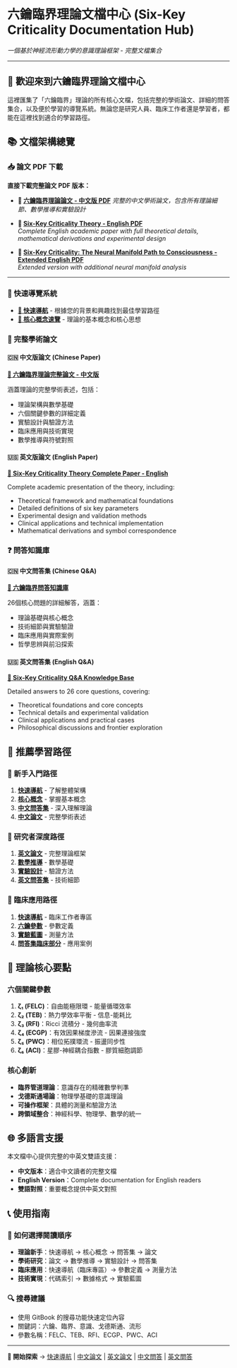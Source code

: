 # 六鑰臨界理論文檔中心 (Six-Key Criticality Documentation Hub)

*一個基於神經流形動力學的意識理論框架 - 完整文檔集合*

---

## 🌟 歡迎來到六鑰臨界理論文檔中心

這裡匯集了「六鑰臨界」理論的所有核心文檔，包括完整的學術論文、詳細的問答集合，以及便於學習的導覽系統。無論您是研究人員、臨床工作者還是學習者，都能在這裡找到適合的學習路徑。

## 📚 文檔架構總覽

### 📥 論文 PDF 下載

**直接下載完整論文 PDF 版本：**

- **📄 [六鑰臨界理論論文 - 中文版 PDF](pdfs/六鑰臨界.pdf)** 
  *完整的中文學術論文，包含所有理論細節、數學推導和實驗設計*

- **📄 [Six-Key Criticality Theory - English PDF](pdfs/Six-Key_Criticality.pdf)**  
  *Complete English academic paper with full theoretical details, mathematical derivations and experimental design*

- **📄 [Six-Key Criticality: The Neural Manifold Path to Consciousness - Extended English PDF](pdfs/Six-Key_Criticality_The_Neural_Manifold_Path_to_Consciousness.pdf)**  
  *Extended version with additional neural manifold analysis*

---

### 🎯 快速導覽系統
- **[📍 快速導航](quick-navigation.md)** - 根據您的背景和興趣找到最佳學習路徑
- **[🧠 核心概念速覽](core-concepts/README.md)** - 理論的基本概念和核心思想

### 📄 完整學術論文

#### 🇨🇳 中文版論文 (Chinese Paper)
**[📖 六鑰臨界理論完整論文 - 中文版](paper-zh/README.md)**

涵蓋理論的完整學術表述，包括：
- 理論架構與數學基礎
- 六個關鍵參數的詳細定義
- 實驗設計與驗證方法
- 臨床應用與技術實現
- 數學推導與符號對照

#### 🇺🇸 英文版論文 (English Paper)
**[📖 Six-Key Criticality Theory Complete Paper - English](paper-en/README.md)**

Complete academic presentation of the theory, including:
- Theoretical framework and mathematical foundations
- Detailed definitions of six key parameters
- Experimental design and validation methods
- Clinical applications and technical implementation
- Mathematical derivations and symbol correspondence

### ❓ 問答知識庫

#### 🇨🇳 中文問答集 (Chinese Q&A)
**[🔑 六鑰臨界問答知識庫](qa-zh/Six-Keys_Criticality_QA.md)**

26個核心問題的詳細解答，涵蓋：
- 理論基礎與核心概念
- 技術細節與實驗驗證
- 臨床應用與實際案例
- 哲學思辨與前沿探索

#### 🇺🇸 英文問答集 (English Q&A)
**[🔑 Six-Key Criticality Q&A Knowledge Base](qa-en/Six-Keys_Criticality_QA.md)**

Detailed answers to 26 core questions, covering:
- Theoretical foundations and core concepts
- Technical details and experimental validation
- Clinical applications and practical cases
- Philosophical discussions and frontier exploration

## 🎯 推薦學習路徑

### 🚀 新手入門路徑
1. **[快速導航](quick-navigation.md)** - 了解整體架構
2. **[核心概念](core-concepts/README.md)** - 掌握基本概念
3. **[中文問答集](qa-zh/Six-Keys_Criticality_QA.md)** - 深入理解理論
4. **[中文論文](paper-zh/README.md)** - 完整學術表述

### 🔬 研究者深度路徑
1. **[英文論文](paper-en/README.md)** - 完整理論框架
2. **[數學推導](paper-zh/A-0_數學推導詳解.md)** - 數學基礎
3. **[實驗設計](paper-zh/09-1_交叉驗證與整合實驗設計.md)** - 驗證方法
4. **[英文問答集](qa-en/Six-Keys_Criticality_QA.md)** - 技術細節

### 🏥 臨床應用路徑
1. **[快速導航](quick-navigation.md)** - 臨床工作者專區
2. **[六鑰參數](paper-zh/02-1_六鑰臨界架構總攬.md)** - 參數定義
3. **[實驗藍圖](paper-zh/D_實驗詳表參考藍圖.md)** - 測量方法
4. **[問答集臨床部分](qa-zh/Six-Keys_Criticality_QA.md#-第五部分技術實現與應用)** - 應用案例

## 🔑 理論核心要點

### 六個關鍵參數
1. **ζ₁ (FELC)**：自由能極限環 - 能量循環效率
2. **ζ₂ (TEB)**：熱力學效率平衡 - 信息-能耗比
3. **ζ₃ (RFI)**：Ricci 流積分 - 幾何曲率流
4. **ζ₄ (ECGP)**：有效因果梯度滲流 - 因果連接強度
5. **ζ₅ (PWC)**：相位拓撲環流 - 振盪同步性
6. **ζ₆ (ACI)**：星膠-神經耦合指數 - 膠質細胞調節

### 核心創新
- **臨界管道理論**：意識存在的精確數學判準
- **戈德斯通場論**：物理學基礎的意識理論
- **可操作框架**：具體的測量和驗證方法
- **跨領域整合**：神經科學、物理學、數學的統一

## 🌐 多語言支援

本文檔中心提供完整的中英文雙語支援：
- **中文版本**：適合中文讀者的完整文檔
- **English Version**：Complete documentation for English readers
- **雙語對照**：重要概念提供中英文對照

## 📞 使用指南

### 🎯 如何選擇閱讀順序
- **理論新手**：快速導航 → 核心概念 → 問答集 → 論文
- **學術研究**：論文 → 數學推導 → 實驗設計 → 問答集
- **臨床應用**：快速導航（臨床專區）→ 參數定義 → 測量方法
- **技術實現**：代碼索引 → 數據格式 → 實驗藍圖

### 🔍 搜尋建議
- 使用 GitBook 的搜尋功能快速定位內容
- 關鍵詞：六鑰、臨界、意識、戈德斯通、流形
- 參數名稱：FELC、TEB、RFI、ECGP、PWC、ACI

---

**🚀 開始探索** → [快速導航](quick-navigation.md) | [中文論文](paper-zh/README.md) | [英文論文](paper-en/README.md) | [中文問答](qa-zh/Six-Keys_Criticality_QA.md) | [英文問答](qa-en/Six-Keys_Criticality_QA.md)